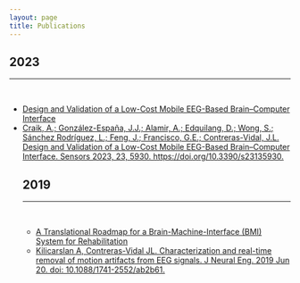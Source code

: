 ```yaml
---
layout: page
title: Publications
---
```

<h2>2023</h2>
<hr>
<br>
<ul>
  <li><a href="NeuroExo_Sensors.pdf" target="_blank">Design and Validation of a Low-Cost Mobile EEG-Based Brain–Computer Interface</a></li>
  <li><a href="https://www.mdpi.com/1424-8220/23/13/5930" target="_blank"> Craik, A.; González-España, J.J.; Alamir, A.; Edquilang, D.; Wong, S.; Sánchez Rodríguez, L.; Feng, J.; Francisco, G.E.; Contreras-Vidal, J.L. Design and Validation of a Low-Cost Mobile EEG-Based Brain–Computer Interface. Sensors 2023, 23, 5930. https://doi.org/10.3390/s23135930.</a></li>

<h2>2019</h2>
<hr>
<br>
<ul>
  <li><a href="Translational Roadmap for BCI Module.pdf" target="_blank">A Translational Roadmap for a Brain-Machine-Interface (BMI) System for Rehabilitation</a></li>
  <li><a href="https://www.ncbi.nlm.nih.gov/pubmed/31220818" target="_blank"> Kilicarslan A, Contreras-Vidal JL. Characterization and real-time removal of motion artifacts from EEG signals. J Neural Eng. 2019 Jun 20. doi: 10.1088/1741-2552/ab2b61.</a></li>
